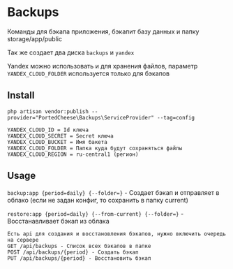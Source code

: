 # Backups

Команды для бэкапа приложения, бэкапит базу данных и папку storage/app/public

Так же создает два диска `backups` и `yandex`

Yandex можно использовать и для хранения файлов, параметр `YANDEX_CLOUD_FOLDER` используется только для бэкапов

## Install

    php artisan vendor:publish --provider="PortedCheese\Backups\ServiceProvider" --tag=config

    YANDEX_CLOUD_ID = Id ключа
    YANDEX_CLOUD_SECRET = Secret ключа
    YANDEX_CLOUD_BUCKET = Имя бакета
    YANDEX_CLOUD_FOLDER = Папка куда будут сохраняться файлы
    YANDEX_CLOUD_REGION = ru-central1 (регион)
    
## Usage

`backup:app {period=daily} {--folder=}` - Создает бэкап и отправляет в облако (если не задан конфиг, то сохранить в папку current)

`restore:app {period=daily} {--from-current} {--folder=}` - Восстанавливает бэкап из облака
    
    Есть api для создания и восстановления бэкапов, нужно включить очередь на сервере
    GET /api/backups - Список всех бэкапов в папке
    POST /api/backups/{period} - Создать бэкап
    PUT /api/backups/{period} - Восстановить бэкап